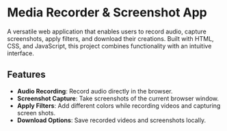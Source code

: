 # Media Recorder & Screenshot App

A versatile web application that enables users to record audio, capture screenshots, apply filters, and download their creations. Built with HTML, CSS, and JavaScript, this project combines functionality with an intuitive interface.

## Features

- **Audio Recording**: Record audio directly in the browser.
- **Screenshot Capture**: Take screenshots of the current browser window.
- **Apply Filters**: Add different colors while recording videos and capturing screen shots.
- **Download Options**: Save recorded videos and screenshots locally.
